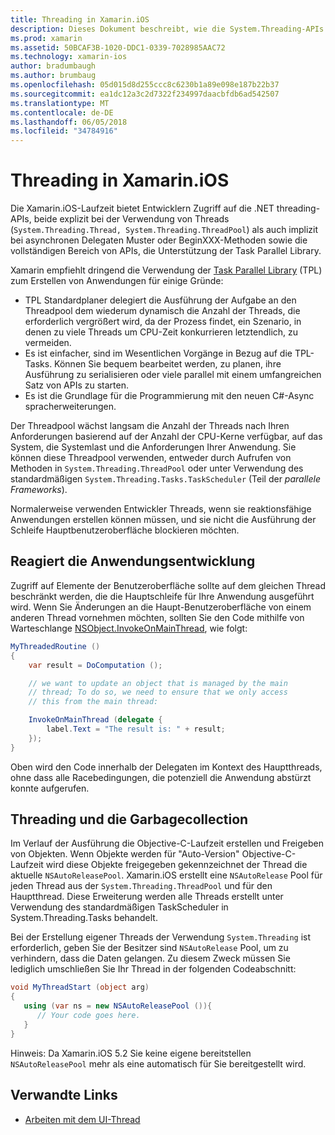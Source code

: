 ```yaml
---
title: Threading in Xamarin.iOS
description: Dieses Dokument beschreibt, wie die System.Threading-APIs in einer Anwendung Xamarin.iOS verwenden. Es wird erläutert, die Task Parallel Library wird erstellen reaktionsfähiger Anwendungen und die Garbagecollection.
ms.prod: xamarin
ms.assetid: 50BCAF3B-1020-DDC1-0339-7028985AAC72
ms.technology: xamarin-ios
author: bradumbaugh
ms.author: brumbaug
ms.openlocfilehash: 05d015d8d255ccc8c6230b1a89e098e187b22b37
ms.sourcegitcommit: ea1dc12a3c2d7322f234997daacbfdb6ad542507
ms.translationtype: MT
ms.contentlocale: de-DE
ms.lasthandoff: 06/05/2018
ms.locfileid: "34784916"
---
```

# <a name="threading-in-xamarinios"></a>Threading in Xamarin.iOS

Die Xamarin.iOS-Laufzeit bietet Entwicklern Zugriff auf die .NET threading-APIs, beide explizit bei der Verwendung von Threads (`System.Threading.Thread, System.Threading.ThreadPool`) als auch implizit bei asynchronen Delegaten Muster oder BeginXXX-Methoden sowie die vollständigen Bereich von APIs, die Unterstützung der Task Parallel Library.



Xamarin empfiehlt dringend die Verwendung der [Task Parallel Library](http://msdn.microsoft.com/library/dd460717.aspx) (TPL) zum Erstellen von Anwendungen für einige Gründe:
-  TPL Standardplaner delegiert die Ausführung der Aufgabe an den Threadpool dem wiederum dynamisch die Anzahl der Threads, die erforderlich vergrößert wird, da der Prozess findet, ein Szenario, in denen zu viele Threads um CPU-Zeit konkurrieren letztendlich, zu vermeiden. 
-  Es ist einfacher, sind im Wesentlichen Vorgänge in Bezug auf die TPL-Tasks. Können Sie bequem bearbeitet werden, zu planen, ihre Ausführung zu serialisieren oder viele parallel mit einem umfangreichen Satz von APIs zu starten. 
-  Es ist die Grundlage für die Programmierung mit den neuen C#-Async spracherweiterungen. 


Der Threadpool wächst langsam die Anzahl der Threads nach Ihren Anforderungen basierend auf der Anzahl der CPU-Kerne verfügbar, auf das System, die Systemlast und die Anforderungen Ihrer Anwendung. Sie können diese Threadpool verwenden, entweder durch Aufrufen von Methoden in `System.Threading.ThreadPool` oder unter Verwendung des standardmäßigen `System.Threading.Tasks.TaskScheduler` (Teil der *parallele Frameworks*).

Normalerweise verwenden Entwickler Threads, wenn sie reaktionsfähige Anwendungen erstellen können müssen, und sie nicht die Ausführung der Schleife Hauptbenutzeroberfläche blockieren möchten.

 <a name="Developing_Responsive_Applications" />


## <a name="developing-responsive-applications"></a>Reagiert die Anwendungsentwicklung

Zugriff auf Elemente der Benutzeroberfläche sollte auf dem gleichen Thread beschränkt werden, die die Hauptschleife für Ihre Anwendung ausgeführt wird. Wenn Sie Änderungen an die Haupt-Benutzeroberfläche von einem anderen Thread vornehmen möchten, sollten Sie den Code mithilfe von Warteschlange [NSObject.InvokeOnMainThread](https://developer.xamarin.com/api/type/Foundation.NSObject/), wie folgt:

```csharp
MyThreadedRoutine ()  
{  
    var result = DoComputation ();  

    // we want to update an object that is managed by the main
    // thread; To do so, we need to ensure that we only access
    // this from the main thread:

    InvokeOnMainThread (delegate {  
        label.Text = "The result is: " + result;  
    });
}
```

Oben wird den Code innerhalb der Delegaten im Kontext des Hauptthreads, ohne dass alle Racebedingungen, die potenziell die Anwendung abstürzt konnte aufgerufen.

 <a name="Threading_and_Garbage_Collection" />


## <a name="threading-and-garbage-collection"></a>Threading und die Garbagecollection

Im Verlauf der Ausführung die Objective-C-Laufzeit erstellen und Freigeben von Objekten. Wenn Objekte werden für "Auto-Version" Objective-C-Laufzeit wird diese Objekte freigegeben gekennzeichnet der Thread die aktuelle `NSAutoReleasePool`. Xamarin.iOS erstellt eine `NSAutoRelease` Pool für jeden Thread aus der `System.Threading.ThreadPool` und für den Hauptthread. Diese Erweiterung werden alle Threads erstellt unter Verwendung des standardmäßigen TaskScheduler in System.Threading.Tasks behandelt.

Bei der Erstellung eigener Threads der Verwendung `System.Threading` ist erforderlich, geben Sie der Besitzer sind `NSAutoRelease` Pool, um zu verhindern, dass die Daten gelangen. Zu diesem Zweck müssen Sie lediglich umschließen Sie Ihr Thread in der folgenden Codeabschnitt:

```csharp
void MyThreadStart (object arg)
{
   using (var ns = new NSAutoReleasePool ()){
      // Your code goes here.
   }
}
```

Hinweis: Da Xamarin.iOS 5.2 Sie keine eigene bereitstellen `NSAutoReleasePool` mehr als eine automatisch für Sie bereitgestellt wird.


## <a name="related-links"></a>Verwandte Links

- [Arbeiten mit dem UI-Thread](~/ios/user-interface/ios-ui/ui-thread.md)
